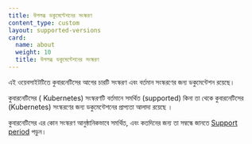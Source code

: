 ```yaml
---
title: উপলব্ধ ডকুমেন্টেশনের সংস্করণ
content_type: custom
layout: supported-versions
card:
  name: about
  weight: 10
  title: উপলব্ধ ডকুমেন্টেশনের সংস্করণ
---
```



এই ওয়েবসাইটটিতে কুবারনেটিসের  আগের চারটি সংস্করণ এবং বর্তমান সংস্করণের জন্য ডকুমেন্টেশন রয়েছে।


কুবারনেটিসের ( Kubernetes) সংস্করণটি   বর্তমানে সমর্থিত (supported) কিনা তা থেকে কুবারনেটিসের (Kubernetes) সংস্করণের জন্য ডকুমেন্টেশনের প্রাপ্যতা আলাদা রয়েছে ।

কুবারনেটিসের এর কোন সংস্করণ আনুষ্ঠানিকভাবে সমর্থিত, এবং কতদিনের জন্য তা সম্বন্ধে জানতে [Support period](/releases/patch-releases/#support-period) পড়ুন।
